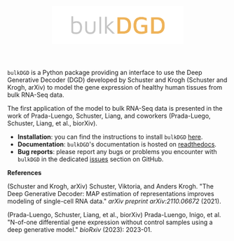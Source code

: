 <h1 align="center">
<img src="./docs/source/_static/bulkdgd_logo.png" width="300">
</h1><br>

`bulkDGD` is a Python package providing an interface to use the Deep Generative Decoder (DGD) developed by Schuster and Krogh (Schuster and Krogh, arXiv) to model the gene expression of healthy human tissues from bulk RNA-Seq data.

The first application of the model to bulk RNA-Seq data is presented in the work of Prada-Luengo, Schuster, Liang, and coworkers (Prada-Luego, Schuster, Liang, et al., biorXiv).

* **Installation**: you can find the instructions to install `bulkDGD` [here]().
* **Documentation**: `bulkDGD`'s documentation is hosted on [readthedocs]().
* **Bug reports**: please report any bugs or problems you encounter with `bulkDGD` in the dedicated [issues]() section on GitHub.

**References**

(Schuster and Krogh, arXiv) Schuster, Viktoria, and Anders Krogh. "The Deep Generative Decoder: MAP estimation of representations improves modeling of single-cell RNA data." *arXiv preprint arXiv:2110.06672* (2021).

(Prada-Luengo, Schuster, Liang, et al., biorXiv) Prada-Luengo, Inigo, et al. "N-of-one differential gene expression without control samples using a deep generative model." *bioRxiv* (2023): 2023-01.
